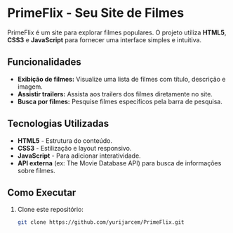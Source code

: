 # PrimeFlix - Seu Site de Filmes

PrimeFlix é um site para explorar filmes populares. O projeto utiliza **HTML5**, **CSS3** e **JavaScript** para fornecer uma interface simples e intuitiva.

## Funcionalidades
- **Exibição de filmes:** Visualize uma lista de filmes com título, descrição e imagem.
- **Assistir trailers:** Assista aos trailers dos filmes diretamente no site.
- **Busca por filmes:** Pesquise filmes específicos pela barra de pesquisa.

## Tecnologias Utilizadas
- **HTML5** - Estrutura do conteúdo.
- **CSS3** - Estilização e layout responsivo.
- **JavaScript** - Para adicionar interatividade.
- **API externa** (ex: The Movie Database API) para busca de informações sobre filmes.

## Como Executar

1. Clone este repositório:
   ```bash
   git clone https://github.com/yurijarcem/PrimeFlix.git
